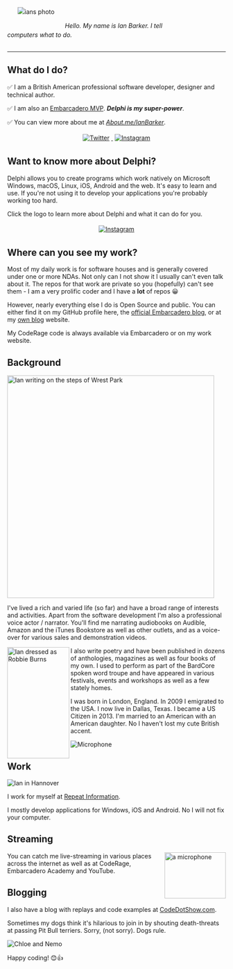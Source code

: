 
<span style="line-height: 1.5; vertical-align: middle; display: inline-block;">

<a href="https://www.repeatinformation.com" target="_blank">
    <img src="https://www.repeatinformation.com/profile_pics/ianb_headshot_mvp.jpg" alt="ians photo" style="float: left; margin:24px">
  </a>

  
  <BR /><BR /> _Hello.  My name is Ian Barker.  I tell computers what to do._

</span>

<span style="clear: both; display: table">

</span>


---

## What do I do?

✅ I am a British American professional software developer, designer and technical author.

✅ I am also an [Embarcadero MVP](https://www.embarcadero.com/embarcadero-mvp-program).  **_Delphi is my super-power_**.

✅ You can view more about me at [_About.me/IanBarker_](https://About.me/IanBarker).

<p align="center">

  <a href="https://twitter.com/punctuation" target="_blank">
    <img src="https://www.repeatinformation.com/profile_pics/twitter.svg" alt="Twitter" style="vertical-align:top; margin:4px">
  </a>  

  <a href="https://www.instagram.com/repeatinformation/" target="_blank">
    <img src="https://www.repeatinformation.com/profile_pics/instagram.svg" alt="Instagram" style="vertical-align:left; margin:4px">
  </a>

</p>

## Want to know more about Delphi? 
Delphi allows you to create programs which work natively on Microsoft Windows, macOS, Linux, iOS, Android and the web. It's easy to learn and use. If you're not using it to develop your applications you're probably working too hard.

Click the logo to learn more about Delphi and what it can do for you.

<p align="center">
<a href="https://www.embarcadero.com/products/delphi" target="_blank">
    <img src="https://www.repeatinformation.com/profile_pics/delphi_logo.png" alt="Instagram" style="align:center; margin:4px">
  </a>
</p>

## Where can you see my work?

Most of my daily work is for software houses and is generally covered under one or more NDAs.  Not only can I not show it I usually can't even talk about it.  The repos for that work are private so you (hopefully) can't see them - I am a very prolific coder and I have a **lot** of repos 😀

However, nearly everything else I do is Open Source and public.  You can either find it on my GitHub profile here, the [official Embarcadero blog](https://blogs.embarcadero.com), or at my [own blog](https://www.codedotshow.com/blog/) website.

My CodeRage code is always available via Embarcadero or on my work website.

## Background


<img src="https://www.repeatinformation.com/profile_pics/ianb_poetry_steps.jpg" align="center"
     alt="Ian writing on the steps of Wrest Park" width="477" height="512">

I've lived a rich and varied life (so far) and have a broad range of interests and activities.  Apart from the software development I'm also a professional voice actor / narrator.  You'll find me narrating audiobooks on Audible, Amazon and the iTunes Bookstore as well as other outlets, and as a voice-over for various sales and demonstration videos.

<img src="https://www.repeatinformation.com/profile_pics/ianb_robbieburns.jpg" align="left"
     alt="Ian dressed as Robbie Burns" width="143" height="256">

I also write poetry and have been published in dozens of anthologies, magazines as well as four books of my own.  I used to perform as part of the BardCore spoken word troupe and have appeared in various festivals, events and workshops as well as a few stately homes. 

 
 I was born in London, England.  In 2009 I emigrated to the USA.  I now live in Dallas, Texas.  I became a US Citizen in 2013.  I'm married to an American with an American daughter.  No I haven't lost my cute British accent. 

![Microphone](https://www.repeatinformation.com/profile_pics/ianb_mic.jpg)

## Work

![Ian in Hannover](https://www.repeatinformation.com/profile_pics/ianb_hannover.jpg)

I work for myself at <a href="https://www.repeatinformation.com" target="_blank">Repeat Information</a>.

I mostly develop applications for Windows, iOS and Android.  No I will not fix your computer.

## Streaming

<img src="https://www.repeatinformation.com/profile_pics/mic.jpg" align="right"
     alt="a microphone" width="141" height="106">

You can catch me live-streaming in various places across the internet as well as at CodeRage, Embarcadero Academy and YouTube.  

## Blogging

I also have a blog with replays and code examples at <a href="https://www.codedotshow.com/blog" target="_blank">CodeDotShow.com</a>.

Sometimes my dogs think it's hilarious to join in by shouting death-threats at passing Pit Bull terriers.  Sorry, (not sorry).  Dogs rule.

![Chloe and Nemo](https://www.repeatinformation.com/profile_pics/chloeandnemo.jpg)

Happy coding! 😊👍
